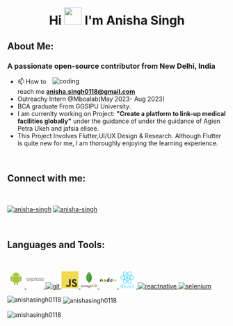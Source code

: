 <h1 align="center">Hi <img src="https://gifdb.com/images/high/waving-hand-emoticon-bye-iv3dmo7t5vdlvr8m.gif" width="40px" height="40px" style="max-width: 10%;"> I'm Anisha Singh</h1>
<h2>About Me:</h2>
<h3 align="left">A passionate open-source contributor from New Delhi, India</h3>

<img align="right" alt="coding" width="400" src="https://media.tenor.com/S59bPkT0pqcAAAAC/programming.gif">

- 📫 How to reach me **anisha.singh0118@gmail.com**
- Outreachy Intern @Mboalab(May 2023- Aug 2023)
- BCA graduate From GGSIPU University.
- I am currenlty working on Project: **"Create a platform to link-up medical facilities globally"** under the guidance of under the guidance of Agien Petra Ukeh and jafsia elisee.
- This Project Involves Flutter,UI/UX Design & Research. Although Flutter is quite new for me, I am thoroughly enjoying the learning experience.
<br>
<h2 align="left">Connect with me:</h2><br>
<p align="left">
<a href="https://www.linkedin.com/in/anisha-singh-1b09a7202/" target="blank"><img align="center" src="https://raw.githubusercontent.com/rahuldkjain/github-profile-readme-generator/master/src/images/icons/Social/linked-in-alt.svg" alt="anisha-singh" height="30" width="40" /></a>
<a href="https://twitter.com/anisha_singh257" target="blank"><img align="center" src="https://upload.wikimedia.org/wikipedia/commons/thumb/6/6f/Logo_of_Twitter.svg/1200px-Logo_of_Twitter.svg.png" alt="anisha-singh" height="30" width="40" /></a>  
</p>
<br>
<h2 align="left">Languages and Tools:</h2><br>
<p align="left"> <a href="https://developer.android.com" target="_blank" rel="noreferrer"> <img src="https://raw.githubusercontent.com/devicons/devicon/master/icons/android/android-original-wordmark.svg" alt="android" width="40" height="40"/> </a> <a href="https://expressjs.com" target="_blank" rel="noreferrer"> <img src="https://raw.githubusercontent.com/devicons/devicon/master/icons/express/express-original-wordmark.svg" alt="express" width="40" height="40"/> </a> <a href="https://git-scm.com/" target="_blank" rel="noreferrer"> <img src="https://www.vectorlogo.zone/logos/git-scm/git-scm-icon.svg" alt="git" width="40" height="40"/> </a> <a href="https://developer.mozilla.org/en-US/docs/Web/JavaScript" target="_blank" rel="noreferrer"> <img src="https://raw.githubusercontent.com/devicons/devicon/master/icons/javascript/javascript-original.svg" alt="javascript" width="40" height="40"/> </a> <a href="https://www.mongodb.com/" target="_blank" rel="noreferrer"> <img src="https://raw.githubusercontent.com/devicons/devicon/master/icons/mongodb/mongodb-original-wordmark.svg" alt="mongodb" width="40" height="40"/> </a> <a href="https://nodejs.org" target="_blank" rel="noreferrer"> <img src="https://raw.githubusercontent.com/devicons/devicon/master/icons/nodejs/nodejs-original-wordmark.svg" alt="nodejs" width="40" height="40"/> </a> <a href="https://reactjs.org/" target="_blank" rel="noreferrer"> <img src="https://raw.githubusercontent.com/devicons/devicon/master/icons/react/react-original-wordmark.svg" alt="react" width="40" height="40"/> </a> <a href="https://reactnative.dev/" target="_blank" rel="noreferrer"> <img src="https://reactnative.dev/img/header_logo.svg" alt="reactnative" width="40" height="40"/> </a> <a href="https://www.selenium.dev" target="_blank" rel="noreferrer"> <img src="https://raw.githubusercontent.com/detain/svg-logos/780f25886640cef088af994181646db2f6b1a3f8/svg/selenium-logo.svg" alt="selenium" width="40" height="40"/> </a> </p>

<p><img align="left" src="https://github-readme-stats.vercel.app/api/top-langs?username=anishasingh0118&show_icons=true&locale=en&layout=compact" alt="anishasingh0118" /></p>

<p>&nbsp;<img align="center" src="https://github-readme-stats.vercel.app/api?username=anishasingh0118&show_icons=true&locale=en" alt="anishasingh0118" /></p>

<p><img align="center" src="https://github-readme-streak-stats.herokuapp.com/?user=anishasingh0118&" alt="anishasingh0118" /></p>

